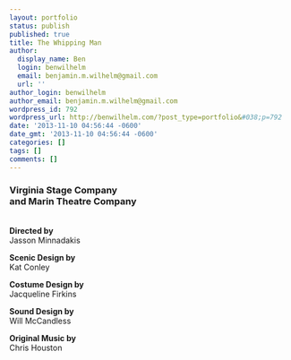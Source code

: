 ```yaml
---
layout: portfolio
status: publish
published: true
title: The Whipping Man
author:
  display_name: Ben
  login: benwilhelm
  email: benjamin.m.wilhelm@gmail.com
  url: ''
author_login: benwilhelm
author_email: benjamin.m.wilhelm@gmail.com
wordpress_id: 792
wordpress_url: http://benwilhelm.com/?post_type=portfolio&#038;p=792
date: '2013-11-10 04:56:44 -0600'
date_gmt: '2013-11-10 04:56:44 -0600'
categories: []
tags: []
comments: []
---
```

<h3>Virginia Stage Company<br>and Marin Theatre Company</h3><br />
<strong>Directed by<br />
</strong>Jasson Minnadakis</p>
<p><strong>Scenic Design by<br />
</strong>Kat Conley</p>
<p><strong>Costume Design by<br />
</strong>Jacqueline Firkins</p>
<p><strong>Sound Design by<br />
</strong>Will McCandless</p>
<p><strong>Original Music by<br />
</strong>Chris Houston</p>
